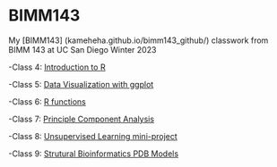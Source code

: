 # BIMM143

My [BIMM143] (kameheha.github.io/bimm143_github/) classwork from BIMM 143 at UC San Diego Winter 2023

-Class 4: [Introduction to R](https://github.com/kameheha/bimm143_github/blob/main/class%204/class04.pdf)

-Class 5: [Data Visualization with ggplot](https://github.com/kameheha/bimm143_github/blob/main/class05/class05.qmd)

-Class 6: [R functions](https://github.com/kameheha/bimm143_github/blob/main/class06/class06.qmd)

-Class 7: [Principle Component Analysis](https://github.com/kameheha/bimm143_github/blob/main/class07/class07.qmd)

-Class 8: [Unsupervised Learning mini-project](https://github.com/kameheha/bimm143_github/blob/main/class08/class08.qmd)

-Class 9: [Strutural Bioinformatics PDB Models](https://github.com/kameheha/bimm143_github/blob/main/class09/class09.qmd)